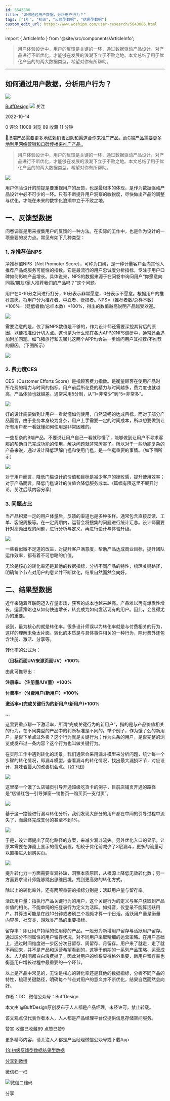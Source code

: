 ```yaml
---
id: 5643886
title: "如何通过用户数据，分析用户行为？"
tags: ["1年", "初级", "反馈型数据", "结果型数据"]
custom_edit_url: https://www.woshipm.com/user-research/5643886.html
---
```

import { ArticleInfo } from '@site/src/components/ArticleInfo';

<ArticleInfo
    author="BuffDesign"
    authorLink="https://www.woshipm.com/u/120088"
    published="2022-10-14"
    views={11008}
    comments={0}
    collects={89}
/>

> 用户体验设计中，用户的反馈是关键的一环，通过数据驱动产品设计，对产品进行不断优化，才能够在发展的浪潮下立于不败之地。本文总结了用于优化产品的的两大数据类型，希望对你有所帮助。

---

## 如何通过用户数据，分析用户行为？

[![](https://image.woshipm.com/wp-files/2022/10/DEAXYnoh3qCWKxbZI1hZ.jpg!/both/72x72)](https://www.woshipm.com/u/120088)

[BuffDesign](https://www.woshipm.com/u/120088) ![](https://static.woshipm.com/tag/1101_1@2x.png) 关注

2022-10-14

0 评论 11008 浏览 89 收藏 11 分钟

[🔗 B端产品需要更多地依赖销售团队和渠道合作来推广产品，而C端产品需要更多地利用网络营销和口碑传播来推广产品..](https://ke.qidianla.com/courses/bcpm)

> 用户体验设计中，用户的反馈是关键的一环，通过数据驱动产品设计，对产品进行不断优化，才能够在发展的浪潮下立于不败之地。本文总结了用于优化产品的的两大数据类型，希望对你有所帮助。

![](https://image.woshipm.com/wp-files/2022/10/MK2kqsLhbsXgiOiG8hEg.jpg)

用户体验设计的前提是要重视用户的反馈，也是最根本的体现，是作为数据驱动产品设计中必不可少的一环。只有不断提升用户洞察的敏锐度，尽快做出产品的调整与优化，才能在未来的数字化浪潮中立于不败之地。

## 一、反馈型数据

问卷调查是用来搜集用户的反馈的一种方法。在实际的工作中，也是作为设计的一项重要的发力点。常见有如下几种类型：

### 1\. 净推荐值NPS

净推荐值NPS（Net Promoter Score），可称为口碑，是一种计量客户会向其他人推荐产品或服务可能性的指数。它是最流行的用户忠诚度分析指标，专注于用户口碑如何影响产品增长。具体说来，NPS的数据来源于在问卷中询问用户“你愿意向同事/朋友/家人推荐我们的产品吗？”这个问题。

用户在0-10分之间进行打分，10分表示非常愿意，0分表示不愿意。根据用户的推荐意愿，将用户分为推荐者、中立者、贬损者。NPS=（推荐者数/总样本数）\*100%-（贬低者数/总样本数）\*100%，得出的数值越高说明产品越受欢迎。

![](https://image.woshipm.com/wp-files/2022/10/q640aQP4hqlbZZoWgCLz.png)

需要注意的是，仅了解NPS数值是不够的，作为设计师还需要深挖其背后的原因，以便找准设计切入点。这也是为什么现在各大APP的NPS调研中，通常还会追加附加问题。如飞猪旅行和去哪儿这两个APP均会进一步询问用户其推荐/不推荐的原因。（下图所示）

![](https://image.woshipm.com/wp-files/2022/10/RRPwP7ZlIxzWjrmuckL1.png)

### 2\. 费力度CES

CES（Customer Efforts Score）是指顾客费力指数。是衡量顾客在使用产品时所花费的精力与时间的指标。用户前后所花费的精力与时间越多，费力度也就越高，产品体验也就越差。通常采用5分制，从“1=非常少”到“5=非常多”。

![](https://image.woshipm.com/wp-files/2022/10/0n5qXALZ3d2tjJor8sgz.png)

好的设计需要做到让用户一看就懂如何使用，自然流畅的达成目标。而对于部分产品而言，由于业务本身较为复杂，用户上手需要一定的时间成本，所以想要做到让所有用户都一看就懂如何使用是非常困难的。

一些复杂的B端产品，不要说让用户自己一看就秒懂了，能够做到让用户不寻求客服的帮助自己完成功能的使用、解决问题就非常厉害了。所以对于一些功能复杂的产品来说，通过设计降低理解门槛和使用门槛，是一件挺重要的事情。（如下图所示）

![](https://image.woshipm.com/wp-files/2022/10/e9tVcY707mKqKcMx7vRK.png)

对于用户而言，降低门槛设计的价值和目标是减少客户的挫败感，提升使用效率；对于产品而言，降低门槛设计的价值会降低服务成本。（篇幅有限这里不展开讨论，关注后续内容分享）

### 3\. 问题占比

当产品积累一定的用户体量后，反馈的渠道也是多种多样。通常包含直接反馈、工单、客服周报等。在一定周期内，运营会将搜集的问题进行统计汇总。设计师需要针对高频出现的问题，进行分析与定义，再进行设计与体验升级。

![](https://image.woshipm.com/wp-files/2022/10/MvhVzppgg2CzB236sOcA.png)

一些看似微不足道的改进，对提升客户满意度，帮助产品达成商业目标，提升团队运作效率，都有着不可忽略的价值。

无论是核心的转化率还是其他的数据指标，分析不同产品的特性，梳理关键路径，明确每个节点对用户的意义并不断优化，结果自然而然会向好。

## 二、结果型数据

近年来随着互联网迈入存量市场，获客的成本也越来越高。产品难以再有爆发性增长，运营策略也从如何快速增长，转变成为如何盘活现有的用户。因此，会显得尤为的重要。

谈到，最为核心的就是转化率。很多设计师误以为转化率就是与付费相关的行为，这样的理解未免太片面。转化的本质是与具体事件相关的一种行为，除付费外还包含注册、激活、分享等。

转化率的公式为：

**（目标页面UV/来源页面UV）\*100%**

由此可推导出：

**注册率=（注册量/UV量）\*100%**

**付费率=（付费用户/新用户）\*100%**

**激活率=(完成关键行为的新用户/新用户)\*100%**

**…**

这里要重点聊一下激活率，所谓“完成关键行为的新用户”，指的是与产品价值相关的行为，在不同类型的产品中的判断标准是不同的。举个例子，作为饿了么的新用户，是否下单点过外卖？这个行为就是关键行为；作为头条的用户，是否完整的浏览或发布过一条内容？这个行为也叫做关键行为。

在实际工作中遇到转化的场景，我们通常会采用漏斗模型来分析问题，统计每一个步骤的转化情况，即漏斗模型。查看漏斗的转化情况，找出最大漏损环节，对应设计，意味着最大的改善机会点。（如下图）

![](https://image.woshipm.com/wp-files/2022/10/rdMuByPpCEzQeSC4kc6h.png)

这里举一个饿了么店铺页引导开通超级吃货卡的例子，目前店铺页开通的路径是“店铺红包—引导弹窗—销售页—购买页—支付页”。

![](https://image.woshipm.com/wp-files/2022/10/mKdLjjvharU7IiCe79Uy.jpeg)

基于这一路径进行漏斗转化分析，我们发现大部分的用户都在中间的引导过程中流失了，而最终完成支付的甚至不到1%。

![](https://image.woshipm.com/wp-files/2022/10/Knjt2meYbaZZD49jVMqy.jpeg)

于是，设计师提出了简化路径的方案，来减少漏斗流失。另外优化入口的显示，让原本需要在弹窗上显示的信息前置，相较于优化前减少了3层漏斗，更多的流量可以直接进入到购买页。

![](https://image.woshipm.com/wp-files/2022/10/LKHG7m4WEAzqBDDeKlsJ.jpeg)

提升转化力一方面需要查漏补缺，洞察本质原因，从根源上降低无效转化数；另一方面要求设计师能够跳出思维困境，找到更高效的转化方式。

除以上的转化率外，还有两项重要的指标分别是：活跃用户量与留存率。

活跃用户量：指执行产品关键行为的用户，这个关键行为的定义与客户获取到产品价值的相关。不能单纯的把登录行为定义为活跃。如抖音，仅登录不能算活跃用户。其算法可能是在线10分钟或者刷三个视频才算一个日活。活跃用户量是衡量内容类、社交类、游戏类产品的重要指标。

留存率：即让用户持续的使用你的产品。一般分为新增用户留存与活跃用户留存。通过区分不同属性的用户留存状况，对不同用户采取精细的运营策略。在用户基础上，通过时间维度进一步区分次日留存、周留存、月留存。用户来了就走，走了就不再回来，并不是产品和运营希望看到的，这等于前期的一系列产品策略、运营成本、人力时间都白白浪费掉了，因此对用户的维系显得格外重要，新用户留存率也衡量用户增长过程中最重要的一个环节。

以上是产品中常见的，无论是核心的转化率还是其他的数据指标，分析不同产品的特性，梳理关键路径，明确每个节点对用户的意义并不断优化，结果自然而然会向好。

作者：DC   微信公众号：BuffDesign

本文由 @BuffDesign原创发布于人人都是产品经理，未经许可，禁止转载。

该文观点仅代表作者本人，人人都是产品经理平台仅提供信息存储空间服务。

赞赏 收藏已收藏89 点赞已赞9

更多精彩内容，请关注人人都是产品经理微信公众号或下载App

[1年](https://www.woshipm.com/tag/1%e5%b9%b4)[初级](https://www.woshipm.com/tag/%e5%88%9d%e7%ba%a7)[反馈型数据](https://www.woshipm.com/tag/%e5%8f%8d%e9%a6%88%e5%9e%8b%e6%95%b0%e6%8d%ae)[结果型数据](https://www.woshipm.com/tag/%e7%bb%93%e6%9e%9c%e5%9e%8b%e6%95%b0%e6%8d%ae)

[分享到微博](https://service.weibo.com/share/share.php?appkey=2775287854&title=如何通过用户数据，分析用户行为？&url=https://www.woshipm.com/user-research/5643886.html&pic=https://image.woshipm.com/wp-files/2022/10/MK2kqsLhbsXgiOiG8hEg.jpg)

微信扫一扫

![微信二维码](https://api.pwmqr.com/qrcode/create/?url=https://www.woshipm.com/user-research/5643886.html)

分享